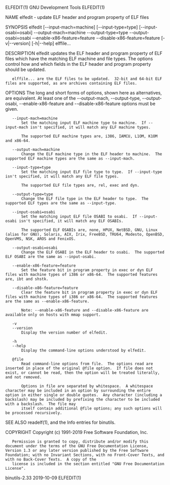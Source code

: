 ELFEDIT(1)                                                                                                                                       GNU Development Tools                                                                                                                                       ELFEDIT(1)

NAME
       elfedit - update ELF header and program property of ELF files

SYNOPSIS
       elfedit [--input-mach=machine]
               [--input-type=type]
               [--input-osabi=osabi]
               --output-mach=machine
               --output-type=type
               --output-osabi=osabi
               --enable-x86-feature=feature
               --disable-x86-feature=feature
               [-v|--version]
               [-h|--help]
               elffile...

DESCRIPTION
       elfedit updates the ELF header and program property of ELF files which have the matching ELF machine and file types.  The options control how and which fields in the ELF header and program property should be updated.

       elffile... are the ELF files to be updated.  32-bit and 64-bit ELF files are supported, as are archives containing ELF files.

OPTIONS
       The long and short forms of options, shown here as alternatives, are equivalent. At least one of the --output-mach, --output-type, --output-osabi, --enable-x86-feature and --disable-x86-feature options must be given.

       --input-mach=machine
           Set the matching input ELF machine type to machine.  If --input-mach isn't specified, it will match any ELF machine types.

           The supported ELF machine types are, i386, IAMCU, L1OM, K1OM and x86-64.

       --output-mach=machine
           Change the ELF machine type in the ELF header to machine.  The supported ELF machine types are the same as --input-mach.

       --input-type=type
           Set the matching input ELF file type to type.  If --input-type isn't specified, it will match any ELF file types.

           The supported ELF file types are, rel, exec and dyn.

       --output-type=type
           Change the ELF file type in the ELF header to type.  The supported ELF types are the same as --input-type.

       --input-osabi=osabi
           Set the matching input ELF file OSABI to osabi.  If --input-osabi isn't specified, it will match any ELF OSABIs.

           The supported ELF OSABIs are, none, HPUX, NetBSD, GNU, Linux (alias for GNU), Solaris, AIX, Irix, FreeBSD, TRU64, Modesto, OpenBSD, OpenVMS, NSK, AROS and FenixOS.

       --output-osabi=osabi
           Change the ELF OSABI in the ELF header to osabi.  The supported ELF OSABI are the same as --input-osabi.

       --enable-x86-feature=feature
           Set the feature bit in program property in exec or dyn ELF files with machine types of i386 or x86-64.  The supported features are, ibt and shstk.

       --disable-x86-feature=feature
           Clear the feature bit in program property in exec or dyn ELF files with machine types of i386 or x86-64.  The supported features are the same as --enable-x86-feature.

           Note: --enable-x86-feature and --disable-x86-feature are available only on hosts with mmap support.

       -v
       --version
           Display the version number of elfedit.

       -h
       --help
           Display the command-line options understood by elfedit.

       @file
           Read command-line options from file.  The options read are inserted in place of the original @file option.  If file does not exist, or cannot be read, then the option will be treated literally, and not removed.

           Options in file are separated by whitespace.  A whitespace character may be included in an option by surrounding the entire option in either single or double quotes.  Any character (including a backslash) may be included by prefixing the character to be included with a backslash.  The file may
           itself contain additional @file options; any such options will be processed recursively.

SEE ALSO
       readelf(1), and the Info entries for binutils.

COPYRIGHT
       Copyright (c) 1991-2019 Free Software Foundation, Inc.

       Permission is granted to copy, distribute and/or modify this document under the terms of the GNU Free Documentation License, Version 1.3 or any later version published by the Free Software Foundation; with no Invariant Sections, with no Front-Cover Texts, and with no Back-Cover Texts.  A copy of the
       license is included in the section entitled "GNU Free Documentation License".

binutils-2.33                                                                                                                                          2019-10-09                                                                                                                                            ELFEDIT(1)
